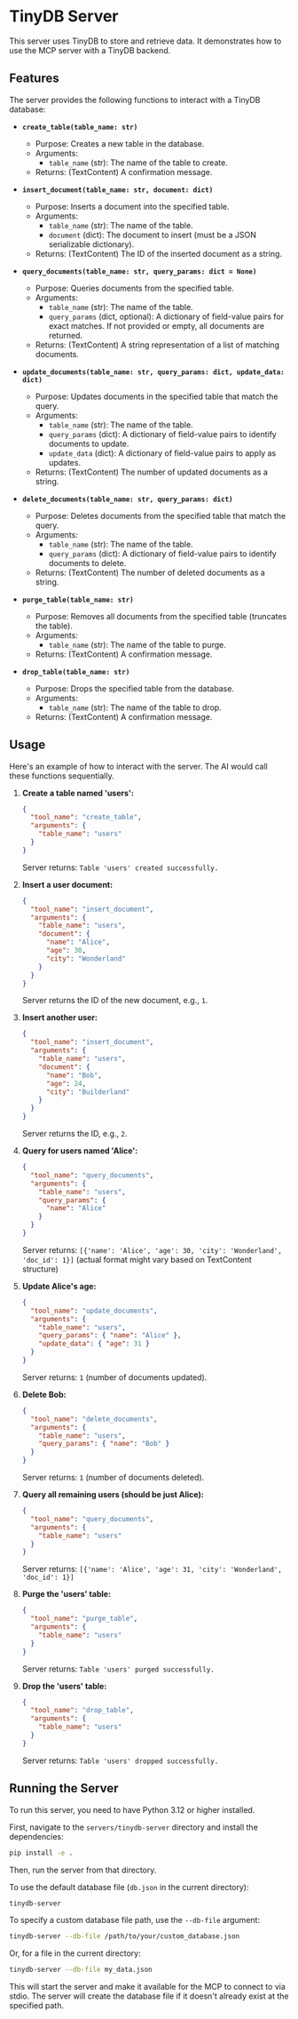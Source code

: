 # TinyDB Server

This server uses TinyDB to store and retrieve data. It demonstrates how to use the MCP server with a TinyDB backend.

## Features

The server provides the following functions to interact with a TinyDB database:

-   **`create_table(table_name: str)`**
    -   Purpose: Creates a new table in the database.
    -   Arguments:
        -   `table_name` (str): The name of the table to create.
    -   Returns: (TextContent) A confirmation message.

-   **`insert_document(table_name: str, document: dict)`**
    -   Purpose: Inserts a document into the specified table.
    -   Arguments:
        -   `table_name` (str): The name of the table.
        -   `document` (dict): The document to insert (must be a JSON serializable dictionary).
    -   Returns: (TextContent) The ID of the inserted document as a string.

-   **`query_documents(table_name: str, query_params: dict = None)`**
    -   Purpose: Queries documents from the specified table.
    -   Arguments:
        -   `table_name` (str): The name of the table.
        -   `query_params` (dict, optional): A dictionary of field-value pairs for exact matches. If not provided or empty, all documents are returned.
    -   Returns: (TextContent) A string representation of a list of matching documents.

-   **`update_documents(table_name: str, query_params: dict, update_data: dict)`**
    -   Purpose: Updates documents in the specified table that match the query.
    -   Arguments:
        -   `table_name` (str): The name of the table.
        -   `query_params` (dict): A dictionary of field-value pairs to identify documents to update.
        -   `update_data` (dict): A dictionary of field-value pairs to apply as updates.
    -   Returns: (TextContent) The number of updated documents as a string.

-   **`delete_documents(table_name: str, query_params: dict)`**
    -   Purpose: Deletes documents from the specified table that match the query.
    -   Arguments:
        -   `table_name` (str): The name of the table.
        -   `query_params` (dict): A dictionary of field-value pairs to identify documents to delete.
    -   Returns: (TextContent) The number of deleted documents as a string.

-   **`purge_table(table_name: str)`**
    -   Purpose: Removes all documents from the specified table (truncates the table).
    -   Arguments:
        -   `table_name` (str): The name of the table to purge.
    -   Returns: (TextContent) A confirmation message.

-   **`drop_table(table_name: str)`**
    -   Purpose: Drops the specified table from the database.
    -   Arguments:
        -   `table_name` (str): The name of the table to drop.
    -   Returns: (TextContent) A confirmation message.

## Usage

Here's an example of how to interact with the server. The AI would call these functions sequentially.

1.  **Create a table named 'users':**
    ```json
    {
      "tool_name": "create_table",
      "arguments": {
        "table_name": "users"
      }
    }
    ```
    Server returns: `Table 'users' created successfully.`

2.  **Insert a user document:**
    ```json
    {
      "tool_name": "insert_document",
      "arguments": {
        "table_name": "users",
        "document": {
          "name": "Alice",
          "age": 30,
          "city": "Wonderland"
        }
      }
    }
    ```
    Server returns the ID of the new document, e.g., `1`.

3.  **Insert another user:**
    ```json
    {
      "tool_name": "insert_document",
      "arguments": {
        "table_name": "users",
        "document": {
          "name": "Bob",
          "age": 24,
          "city": "Builderland"
        }
      }
    }
    ```
    Server returns the ID, e.g., `2`.

4.  **Query for users named 'Alice':**
    ```json
    {
      "tool_name": "query_documents",
      "arguments": {
        "table_name": "users",
        "query_params": {
          "name": "Alice"
        }
      }
    }
    ```
    Server returns: `[{'name': 'Alice', 'age': 30, 'city': 'Wonderland', 'doc_id': 1}]` (actual format might vary based on TextContent structure)

5.  **Update Alice's age:**
    ```json
    {
      "tool_name": "update_documents",
      "arguments": {
        "table_name": "users",
        "query_params": { "name": "Alice" },
        "update_data": { "age": 31 }
      }
    }
    ```
    Server returns: `1` (number of documents updated).

6.  **Delete Bob:**
    ```json
    {
      "tool_name": "delete_documents",
      "arguments": {
        "table_name": "users",
        "query_params": { "name": "Bob" }
      }
    }
    ```
    Server returns: `1` (number of documents deleted).

7.  **Query all remaining users (should be just Alice):**
    ```json
    {
      "tool_name": "query_documents",
      "arguments": {
        "table_name": "users"
      }
    }
    ```
    Server returns: `[{'name': 'Alice', 'age': 31, 'city': 'Wonderland', 'doc_id': 1}]`

8.  **Purge the 'users' table:**
    ```json
    {
      "tool_name": "purge_table",
      "arguments": {
        "table_name": "users"
      }
    }
    ```
    Server returns: `Table 'users' purged successfully.`

9.  **Drop the 'users' table:**
    ```json
    {
      "tool_name": "drop_table",
      "arguments": {
        "table_name": "users"
      }
    }
    ```
    Server returns: `Table 'users' dropped successfully.`

## Running the Server

To run this server, you need to have Python 3.12 or higher installed.

First, navigate to the `servers/tinydb-server` directory and install the dependencies:

```bash
pip install -e .
```

Then, run the server from that directory.

To use the default database file (`db.json` in the current directory):
```bash
tinydb-server
```

To specify a custom database file path, use the `--db-file` argument:
```bash
tinydb-server --db-file /path/to/your/custom_database.json
```
Or, for a file in the current directory:
```bash
tinydb-server --db-file my_data.json
```

This will start the server and make it available for the MCP to connect to via stdio.
The server will create the database file if it doesn't already exist at the specified path.
